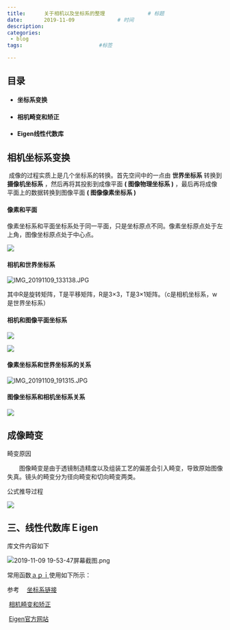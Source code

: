 ```yaml
---
title:      关于相机以及坐标系的整理              # 标题 
date:       2019-11-09              # 时间
description: 
categories:
 - blog
tags:                         #标签

---
```



## 目录

+ #### 坐标系变换

+ #### 相机畸变和矫正

+ #### Eigen线性代数库

## 相机坐标系变换

​        成像的过程实质上是几个坐标系的转换。首先空间中的一点由 **世界坐标系** 转换到 **摄像机坐标系** ，然后再将其投影到成像平面 **( 图像物理坐标系 )** ，最后再将成像平面上的数据转换到图像平面 **( 图像像素坐标系 )** 

#### 像素和平面

像素坐标系和平面坐标系处于同一平面，只是坐标原点不同。像素坐标原点处于左上角，图像坐标原点处于中心点。

![](https://ftp.bmp.ovh/imgs/2019/11/a112783de3ab809a.jpg)



#### 相机和世界坐标系

![IMG_20191109_133138.JPG](https://i.loli.net/2019/11/09/xnpokcjJamLAlFQ.jpg)

其中R是旋转矩阵，T是平移矩阵，R是3×3，T是3×1矩阵。（c是相机坐标系，w是世界坐标系）

#### 相机和图像平面坐标系

![](https://ftp.bmp.ovh/imgs/2019/11/7cdcd603a8e72444.jpg)

![](https://ftp.bmp.ovh/imgs/2019/11/94ff9713cbfe616b.png)



#### 像素坐标系和世界坐标系的关系

![IMG_20191109_191315.JPG](https://i.loli.net/2019/11/09/39RtFQWXmKBhwg6.jpg)

#### 图像坐标系和相机坐标系关系

![](https://ftp.bmp.ovh/imgs/2019/11/d407dd4439d4e60f.jpg)



## 成像畸变

畸变原因

　　图像畸变是由于透镜制造精度以及组装工艺的偏差会引入畸变，导致原始图像失真。镜头的畸变分为径向畸变和切向畸变两类。

公式推导过程

![](https://ftp.bmp.ovh/imgs/2019/11/74e9fee726b6f39e.jpg)



## 三、线性代数库Ｅigen

库文件内容如下

![2019-11-09 19-53-47屏幕截图.png](https://i.loli.net/2019/11/09/bwqQd8XMBHGKOiV.png)

常用函数[ａｐｉ](https://www.cnblogs.com/python27/p/EigenQuickRef.html)使用如下所示：



参考　  [坐标系链接](http://blog.csdn.net/humanking7/article/details/45037239)

​             [相机畸变和矫正](https://www.cnblogs.com/gary-guo/p/6553155.html)

​             [Eigen官方网站](https://eigen.tuxfamily.org/dox/group__QuickRefPage.html)







